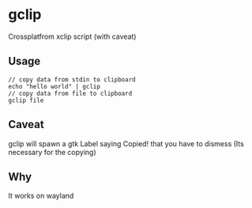 # gclip
Crossplatfrom xclip script (with caveat)

## Usage
    // copy data from stdin to clipboard
    echo "hello world" | gclip
    // copy data from file to clipboard
    gclip file
    
 ## Caveat
  gclip will spawn a gtk Label saying Copied! that you have to dismess (Its necessary for the copying)
  
 ## Why
  It works on wayland
